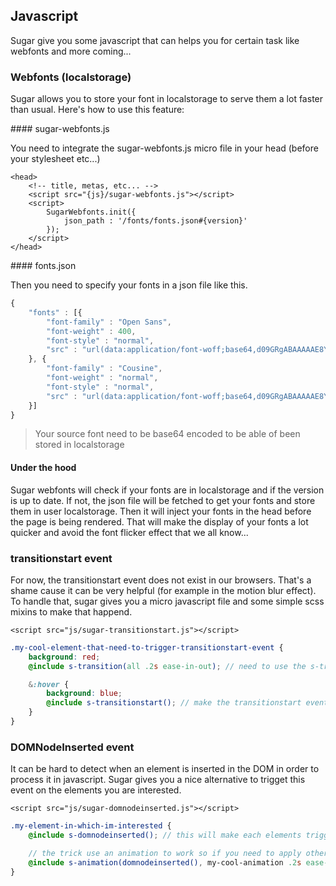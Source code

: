 ## Javascript

Sugar give you some javascript that can helps you for certain task like webfonts and more coming...

### Webfonts (localstorage)

Sugar allows you to store your font in localstorage to serve them a lot faster than usual. Here's how to use this feature:

#### sugar-webfonts.js

You need to integrate the sugar-webfonts.js micro file in your head (before your stylesheet etc...)

```markup
<head>
	<!-- title, metas, etc... -->
	<script src="{js}/sugar-webfonts.js"></script>
	<script>
		SugarWebfonts.init({
			json_path : '/fonts/fonts.json#{version}'
		});
	</script>
</head>
```

#### fonts.json

Then you need to specify your fonts in a json file like this.

```javascript
{
	"fonts" : [{
    	"font-family" : "Open Sans",
    	"font-weight" : 400,
    	"font-style" : "normal",
    	"src" : "url(data:application/font-woff;base64,d09GRgABAAAAAE8YABIAAAAAhWwAAQABAAAAAAAAAAAAAAAAAAAAAAAAAABHREVGAAABlAAAABYAAAAWABAA... format('woff')"
    }, {
    	"font-family" : "Cousine",
    	"font-weight" : "normal",
    	"font-style" : "normal",
    	"src" : "url(data:application/font-woff;base64,d09GRgABAAAAAE8YABIAAAAAhWwAAQABAAAAAAAAAAAAAAAAAAAAAAAAAABHREVGAAABlAAAABYAAAAWABAA... format('woff')"
    }]
}
```

> Your source font need to be base64 encoded to be able of been stored in localstorage

#### Under the hood

Sugar webfonts will check if your fonts are in localstorage and if the version is up to date. If not, the json file will be fetched to get your fonts and store them in user localstorage. Then it will inject your fonts in the head before the page is being rendered. That will make the display of your fonts a lot quicker and avoid the font flicker effect that we all know...


### transitionstart event

For now, the transitionstart event does not exist in our browsers. That's a shame cause it can be very helpful (for example in the motion blur effect).
To handle that, sugar gives you a micro javascript file and some simple scss mixins to make that happend.

```markup
<script src="js/sugar-transitionstart.js"></script>
```

```scss
.my-cool-element-that-need-to-trigger-transitionstart-event {
    background: red;
    @include s-transition(all .2s ease-in-out); // need to use the s-transition mixin in order to work

    &:hover {
        background: blue;
        @include s-transitionstart(); // make the transitionstart event been fired
    }
}
```


### DOMNodeInserted event

It can be hard to detect when an element is inserted in the DOM in order to process it in javascript.
Sugar gives you a nice alternative to trigget this event on the elements you are interested.

```markup
<script src="js/sugar-domnodeinserted.js"></script>
```

```scss
.my-element-in-which-im-interested {
    @include s-domnodeinserted(); // this will make each elements trigger the DOMNodeInserted event

    // the trick use an animation to work so if you need to apply others animations, use this instead
    @include s-animation(domnodeinserted(), my-cool-animation .2s ease-in-out);
}
```